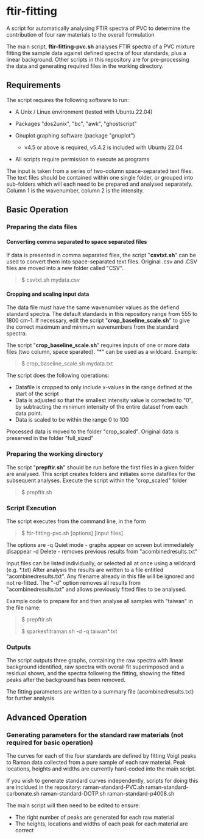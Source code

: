 # ftir-fitting

A script for automatically analysing FTIR spectra of PVC to determine 
the contribution of four raw materials to the overall formulation

The main script, **ftir-fitting-pvc.sh** analyses FTIR spectra of a PVC mixture fitting the sample data against
defined spectra of four standards, plus a linear background. Other scripts in this repository are 
for pre-processing the data and generating required files in the working directory.

## Requirements

The script requires the following software to run:
- A Unix / Linux environment (tested with Ubuntu 22.04)
- Packages "dos2unix", "bc", "awk", "ghostscript"
- Gnuplot graphing software (package "gnuplot") 
    - v4.5 or above is required, v5.4.2 is included with Ubuntu 22.04

- All scripts require permission to execute as programs

The input is taken from a series of two-column space-separated text files. The text files should be contained 
within one single folder, or grouped into sub-folders which will each need to be prepared and analysed separately.
Column 1 is the wavenumber, column 2 is the intensity.

## Basic Operation

### Preparing the data files

#### Converting comma separated to space separated files

If data is presented in comma separated files, the script "**csvtxt.sh**" can be used to convert them into space-separated text files. 
Original .csv and .CSV files are moved into a new folder called "CSV".

> $ csvtxt.sh mydata.csv

#### Cropping and scaling input data

The data file must have the same wavenumber values as the defiend standard spectra. The default standards in this repository
range from 555 to 1800 cm-1.
If necessary, edit the script "**crop_baseline_scale.sh**" to give the correct maximum and minimum wavenumbers from the standard spectra. 

The script "**crop_baseline_scale.sh**" requires inputs of one or more data files (two column, space sparated). "*" can be used as a wildcard. Example:

> $ crop_baseline_scale.sh mydata.txt 

The script does the following operations:
- Datafile is cropped to only include x-values in the range defined at the start of the script
- Data is adjusted so that the smallest intensity value is corrected to "0", by subtracting the minimum intensity of the entire dataset from each data point.
- Data is scaled to be within the range 0 to 100

Processed data is moved to the folder "crop_scaled". Original data is preserved in the folder "full_sized"

### Preparing the working directory

The script "**prepftir.sh**" should be run before the first files in a given folder are analysed.
This script creates folders and initiates some datafiles for the subsequent analyses.
Execute the script within the "crop_scaled" folder

> $ prepftir.sh

### Script Execution

The script executes from the command line, in the form
> $ ftir-fitting-pvc.sh [options] [input files]

The options are
-q Quiet mode - graphs appear on screen but immediately disappear
-d Delete - removes previous results from "acombinedresults.txt"

Input files can be listed individually, or selected all at once using a wildcard (e.g. *.txt)
After analysis the results are written to a file entitled "acombinedresults.txt". Any filename
already in this file will be ignored and not re-fitted. The "-d" option removes all results 
from "acombinedresults.txt" and allows previously fitted files to be analysed.

Example code to prepare for and then analyse all samples with "taiwan" in the file name:
> $ prepftir.sh
> 
> $ sparkesfitraman.sh -d -q taiwan*.txt

### Outputs

The script outputs three graphs, containing the raw spectra with linear background identified,
raw spectra with overall fit superimposed and a residual shown, and the spectra following the fitting,
showing the fitted peaks after the background has been removed. 

The fitting parameters are written to a summary file (acombinedresults.txt) for further analysis


## Advanced Operation

### Generating parameters for the standard raw materials (not required for basic operation)

The curves for each of the four standards are defined by fitting Voigt peaks to Raman data
collected from a pure sample of each raw material. Peak locations, heights and widths are
currently hard-coded into the main script.

If you wish to generate standard curves independently, scripts for doing this are incldued in 
the repository:
raman-standard-PVC.sh
raman-standard-carbonate.sh
raman-standard-DOTP.sh
raman-standard-p4008.sh

The main script will then need to be edited to ensure:
- The right number of peaks are generated for each raw material
- The heights, locations and widths of each peak for each material are correct
